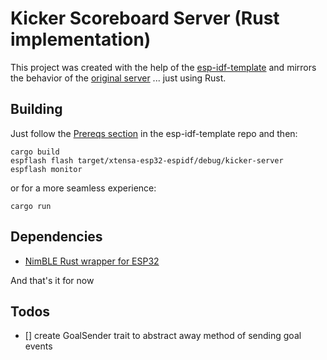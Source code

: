 # Kicker Scoreboard Server (Rust implementation)

This project was created with the help of the [esp-idf-template](https://github.com/esp-rs/esp-idf-template) and mirrors the behavior of the [original server](../server/sketch_kicker/) ... just using Rust.

## Building

Just follow the [Prereqs section](https://github.com/esp-rs/esp-idf-template#prerequisites) in the esp-idf-template repo and then:

```shell
cargo build
espflash flash target/xtensa-esp32-espidf/debug/kicker-server
espflash monitor
```

or for a more seamless experience:

```shell
cargo run
```

## Dependencies

- [NimBLE Rust wrapper for ESP32](https://github.com/taks/esp32-nimble)

And that's it for now

## Todos
- [] create GoalSender trait to abstract away method of sending goal events
